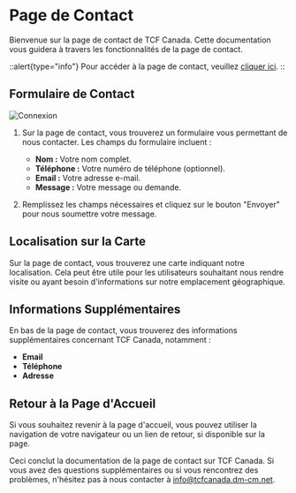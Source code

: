 # Page de Contact

Bienvenue sur la page de contact de TCF Canada. Cette documentation vous guidera à travers les fonctionnalités de la page de contact.

::alert{type="info"}
Pour accéder à la page de contact, veuillez [cliquer ici](https://tcfcanada.dm-cm.net/contact).
::

## Formulaire de Contact

![Connexion](/img/authentification/38.png)

1. Sur la page de contact, vous trouverez un formulaire vous permettant de nous contacter. Les champs du formulaire incluent :
   - **Nom :** Votre nom complet.
   - **Téléphone :** Votre numéro de téléphone (optionnel).
   - **Email :** Votre adresse e-mail.
   - **Message :** Votre message ou demande.

2. Remplissez les champs nécessaires et cliquez sur le bouton "Envoyer" pour nous soumettre votre message.

## Localisation sur la Carte

Sur la page de contact, vous trouverez une carte indiquant notre localisation. Cela peut être utile pour les utilisateurs souhaitant nous rendre visite ou ayant besoin d'informations sur notre emplacement géographique.

## Informations Supplémentaires

En bas de la page de contact, vous trouverez des informations supplémentaires concernant TCF Canada, notamment :
- **Email**
- **Téléphone**
- **Adresse**

## Retour à la Page d'Accueil

Si vous souhaitez revenir à la page d'accueil, vous pouvez utiliser la navigation de votre navigateur ou un lien de retour, si disponible sur la page.

Ceci conclut la documentation de la page de contact sur TCF Canada. Si vous avez des questions supplémentaires ou si vous rencontrez des problèmes, n'hésitez pas à nous contacter à info@tcfcanada.dm-cm.net.
